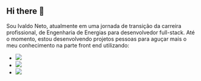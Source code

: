 ## Hi there 👋

Sou Ivaldo Neto, atualmente em uma jornada de transição da carreira profissional, de Engenharia de Energias para desenvolvedor full-stack. Até o momento, estou desenvolvendo projetos pessoas para aguçar mais o meu conhecimento na parte front end utilizando:

   - <img src="https://img.shields.io/badge/HTML5-E34F26?style=for-the-badge&logo=html5&logoColor=white" />
   - <img src="https://img.shields.io/badge/CSS-239120?&style=for-the-badge&logo=css3&logoColor=white"/>
   - <img src="https://img.shields.io/badge/JavaScript-F7DF1E?style=for-the-badge&logo=javascript&logoColor=black"/>




